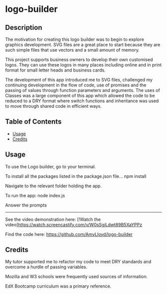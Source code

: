 # logo-builder

## Description
The motivation for creating this logo builder was to begin to explore graphics development. SVG files are a great place to start because they are such simple files that use vectors and a small amount of memory. 

This project supports business owners to develop their own customised logos. They can use these logos in many places including online and in print format for small letter heads and business cards. 

The development of this app introduced me to SVG files, challenged my continuing development in the flow of code, use of promises and the passing of values through function parameters and arguments. The uses of Classes was a large component of this app which allowed the code to be reduced to a DRY format where switch functions and inheritance was used to move through shared code in efficient ways. 

## Table of Contents
- [Usage](#usage)
- [Credits](#credits)

## Usage
To use the Logo builder, go to your terminal.

To install all the packages listed in the package.json file...
npm install 


Navigate to the relevant folder holding the app. 

To run the app:
node index.js

Answer the prompts

---

See the video demonstration here: 
[!Watch the video]https://watch.screencastify.com/v/W0sSgjLdwt89B5XaYPPz

Find the code here: https://github.com/AmyLloyd/logo-builder 


## Credits
My tutor supported me to refactor my code to meet DRY standards and overcome a hurdle of passing variables. 

Mozilla and W3 schools were frequently used sources of information. 

EdX Bootcamp curriculum was a primary reference.
